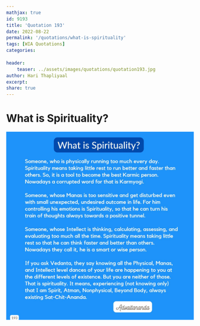 ```yaml
---
mathjax: true
id: 9193
title: 'Quotation 193'
date: 2022-08-22
permalink: '/quotations/what-is-spirituality'
tags: [WIA Quotations] 
categories: 

header:
    teaser: ../assets/images/quotations/quotation193.jpg
author: Hari Thapliyaal 
excerpt:
share: true 
---
```


# What is Spirituality?

![What is Spirituality?](../assets/images/quotations/quotation193.jpg)
